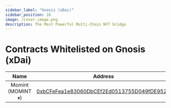```yaml
---
sidebar_label: "Gnosis (xDai)"
sidebar_position: 16
image: /cover-image.png
description: The Most Powerful Multi-Chain NFT bridge
---
```


# Contracts Whitelisted on Gnosis (xDai)

|Name|Address|
|:-:|:-:|
|Momint (MOMINT ⏸)|[0xbCFeFea1e83060DbCEf2Ed0513755D049fDE952C](https://blockscout.com/xdai/mainnet/address/0xbCFeFea1e83060DbCEf2Ed0513755D049fDE952C/transactions)|